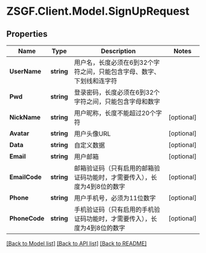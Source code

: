 # ZSGF.Client.Model.SignUpRequest

## Properties

Name | Type | Description | Notes
------------ | ------------- | ------------- | -------------
**UserName** | **string** | 用户名，长度必须在6到32个字符之间，只能包含字母、数字、下划线和连字符 | 
**Pwd** | **string** | 登录密码，长度必须在6到32个字符之间，只能包含字母和数字 | 
**NickName** | **string** | 用户昵称，长度不能超过20个字符 | [optional] 
**Avatar** | **string** | 用户头像URL | [optional] 
**Data** | **string** | 自定义数据 | [optional] 
**Email** | **string** | 用户邮箱 | [optional] 
**EmailCode** | **string** | 邮箱验证码（只有启用的邮箱验证码功能时，才需要传入），长度为4到8位的数字 | [optional] 
**Phone** | **string** | 用户手机号，必须为11位数字 | [optional] 
**PhoneCode** | **string** | 手机验证码（只有启用的手机验证码功能时，才需要传入），长度为4到8位的数字 | [optional] 

[[Back to Model list]](../../README.md#documentation-for-models) [[Back to API list]](../../README.md#documentation-for-api-endpoints) [[Back to README]](../../README.md)

